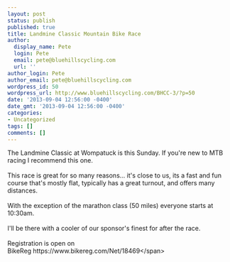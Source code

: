 ```yaml
---
layout: post
status: publish
published: true
title: Landmine Classic Mountain Bike Race
author:
  display_name: Pete
  login: Pete
  email: pete@bluehillscycling.com
  url: ''
author_login: Pete
author_email: pete@bluehillscycling.com
wordpress_id: 50
wordpress_url: http://www.bluehillscycling.com/BHCC-3/?p=50
date: '2013-09-04 12:56:00 -0400'
date_gmt: '2013-09-04 12:56:00 -0400'
categories:
- Uncategorized
tags: []
comments: []
---
```

<p><span>The Landmine Classic at Wompatuck is this Sunday. If you're new to MTB racing I recommend this one.<br><br>This race is great for so many reasons... it's close to us, its a fast and fun course that's mostly flat, typically has a great turnout, and offers many distances.<br><br>With the exception of the marathon class (50 miles) everyone starts at 10:30am.<br><br>I'll be there with a cooler of our sponsor's finest for after the race.<br><br>Registration is open on BikeReg&nbsp;https:&#47;&#47;www.bikereg.com&#47;Net&#47;18469<&#47;span></p>
